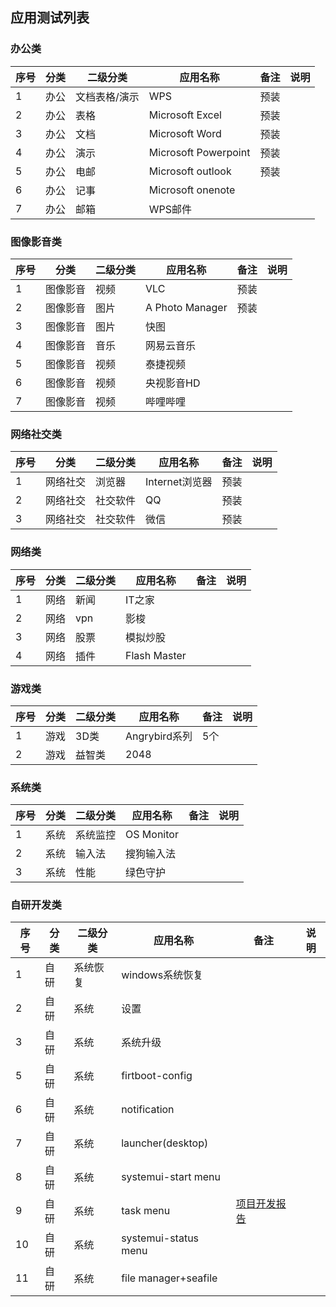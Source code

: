 ## 应用测试列表

### 办公类

 序号|分类 | 二级分类 |应用名称 | 备注|说明
------------- | ------------- | ------------- |-------------| -------------| -------------
1|办公|文档表格/演示|WPS|预装|
2|办公|表格|Microsoft Excel|预装|
3|办公|文档|Microsoft Word|预装|
4|办公|演示|Microsoft Powerpoint|预装|
5|办公|电邮|Microsoft outlook|预装|
6|办公|记事|Microsoft onenote|
7|办公|邮箱|WPS邮件|

### 图像影音类

序号|分类 | 二级分类 |应用名称 | 备注|说明
------------- | ------------- | ------------- |-------------| -------------| -------------
1|图像影音|视频|VLC|预装|
2|图像影音|图片|A Photo Manager|预装|
3|图像影音|图片|快图|
4|图像影音|音乐|网易云音乐|
5|图像影音|视频|泰捷视频|
6|图像影音|视频|央视影音HD|
7|图像影音|视频|哔哩哔哩|

### 网络社交类

 序号|分类 | 二级分类 |应用名称 | 备注|说明
------------- | ------------- | ------------- |-------------| -------------| -------------
1|网络社交|浏览器|Internet浏览器|预装|
2|网络社交|社交软件|QQ|预装|
3|网络社交|社交软件|微信|预装|

### 网络类

 序号|分类 | 二级分类 |应用名称 | 备注|说明
------------- | ------------- | ------------- |-------------| -------------| -------------
1|网络|新闻|IT之家|
2|网络|vpn|影梭|
3|网络|股票|模拟炒股|
4|网络|插件|Flash Master|

### 游戏类

 序号|分类 | 二级分类 |应用名称 | 备注|说明
------------- | ------------- | ------------- |-------------| -------------| -------------
1|游戏|3D类|Angrybird系列|5个|
2|游戏|益智类|2048|

### 系统类

 序号|分类 | 二级分类 |应用名称 | 备注|说明
------------- | ------------- | ------------- |-------------| -------------| -------------
1|系统|系统监控|OS Monitor|
2|系统|输入法|搜狗输入法|
3|系统|性能|绿色守护|

### 自研开发类

 序号|分类 | 二级分类 |应用名称 | 备注|说明
------------- | ------------- | ------------- |-------------| -------------| -------------
1|自研|系统恢复|windows系统恢复|
2|自研|系统|设置|
3|自研|系统|系统升级|
5|自研|系统|firtboot-config|
6|自研|系统|notification|
7|自研|系统|launcher(desktop)|
8|自研|系统|systemui-start menu|
9|自研|系统|task menu|[项目开发报告](https://github.com/openthos/android-x86-analysis/blob/master/%E7%8A%B6%E6%80%81%E6%A0%8F%E9%A1%B9%E7%9B%AE%E6%96%87%E6%A1%A3.md)|
10|自研|系统|systemui-status menu|
11|自研|系统|file manager+seafile|

